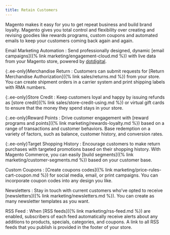 ```yaml
---
title: Retain Customers
---
```


Magento makes it easy for you to get repeat business and build brand loyalty. Magento gives you total control and flexibility over creating and revising goodies like rewards programs, custom coupons and automated emails to keep your customers coming back again and again.

Email Marketing Automation
:  Send professionally designed, dynamic [email campaigns]({% link marketing/engagement-cloud.md %}) with live data from your Magento store, powered by [dotdigital][1].

{:.ee-only}Merchandise Return
:  Customers can submit requests for [Return Merchandise Authorization]({% link sales/returns.md %}) from your store. You can create shipment orders in a carrier system and print shipping labels with RMA numbers.

{:.ee-only}Store Credit
:  Keep customers loyal and happy by issuing refunds as [store credit]({% link sales/store-credit-using.md %}) or virtual gift cards to ensure that the money they spend stays in your store.

{:.ee-only}Reward Points
:  Drive customer engagement with [reward programs and points]({% link marketing/rewards-loyalty.md %}) based on a range of transactions and customer behaviors. Base redemption on a variety of factors, such as balance, customer history, and conversion rates.

{:.ee-only}Target Shopping History
:  Encourage customers to make return purchases with targeted promotions based on their shopping history. With Magento Commerce, you can easily [build segments]({% link marketing/customer-segments.md %}) based on your customer base.

Custom Coupons
:  [Create coupons codes]({% link marketing/price-rules-cart-coupon.md %}) for social media, email, or print campaigns. You can incorporate coupon codes into any design you like.

Newsletters
:  Stay in touch with current customers who’ve opted to receive [newsletters]({% link marketing/newsletters.md %}). You can create as many newsletter templates as you want.

RSS Feed
:  When [RSS feeds]({% link marketing/rss-feed.md %}) are enabled, subscribers of each feed automatically receive alerts about any additions to products, specials, categories, and coupons. A link to all RSS feeds that you publish is provided in the footer of your store.

[1]: https://dotdigital.com/
